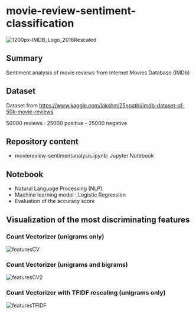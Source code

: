 # movie-review-sentiment-classification

![1200px-IMDB_Logo_2016Rescaled](https://user-images.githubusercontent.com/82372483/124572982-67c6e900-de49-11eb-9e45-ee0e3a973ae1.png)


## Summary

Sentiment analysis of movie reviews from Internet Movies Database (IMDb) 

## Dataset

Dataset from https://www.kaggle.com/lakshmi25npathi/imdb-dataset-of-50k-movie-reviews

50000 reviews : 25000 positive - 25000 negative

## Repository content 
* moviereview-sentimentanalysis.ipynb: Jupyter Notebook 

## Notebook

* Natural Language Processing (NLP)
* Machine learning model : Logistic Regression
* Evaluation of the accuracy score

## Visualization of the most discriminating features

### Count Vectorizer (unigrams only)

![featuresCV](https://user-images.githubusercontent.com/82372483/125919019-1e3410ec-6e2c-45f9-ab8c-9c66672b0b94.png)

### Count Vectorizer (unigrams and bigrams)

![featuresCV2](https://user-images.githubusercontent.com/82372483/125951592-7e1856ab-985a-41b0-a589-9d702e81c8b5.png)


### Count Vectorizer with TFIDF rescaling (unigrams only)

![featuresTFIDF](https://user-images.githubusercontent.com/82372483/125919113-619e01fe-7463-43bd-8733-ef00b4a1ee37.png)





